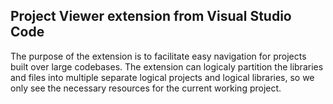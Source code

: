 ## Project Viewer extension from Visual Studio Code

The purpose of the extension is to facilitate easy navigation for projects built over large codebases.
The extension can logicaly partition the libraries and files into multiple separate logical projects and logical libraries, so we only see the necessary resources for the current working project.
